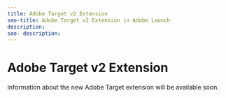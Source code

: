```yaml
---
title: Adobe Target v2 Extension
seo-title: Adobe Target v2 Extension in Adobe Launch
description: 
seo- description: 
---
```


# Adobe Target v2 Extension

Information about the new Adobe Target extension will be available soon.

